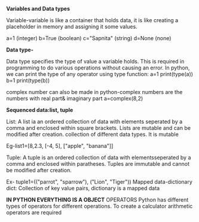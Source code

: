 **Variables and Data types**

Variable-variable is like a container that holds data, it is like creating a placeholder in memory and assigning it some values.

a=1 (integer)
b=True (boolean)
c="Sapnita" (string)
d=None (none)

**Data type-**

Data type specifies the type of value a variable holds. This is required in programming to do various operations without causing an error.
In python, we can print the type of any operator using type function:
a=1
print(type(a))
b=1
print(type(b))

complex number can also be made in python-complex numbers are the numbers with real part& imaginary part
a=complex(8,2)

**Sequenced data:list, tuple**

List: A list ia an ordered collection of data with elements seperated by a comma and enclosed within square brackets.  Lists are mutable and can be modified after creation.
collection of different data types. It is mutable

Eg-list1=[8,2.3, [-4, 5], ["apple", "banana"]]

Tuple: A tuple is an ordered collection of data with elementsseperated by a comma and enclosed within paratheses. Tuples are immutable and cannot be modified after creation.

Ex- tuple1=(("parrot", "sparrow"), ("Lion", "Tiger"))
Mapped data-dictionary
dict: Collection of key value pairs,
dictionary is a mapped data

**IN PYTHON EVERYTHING IS A OBJECT**
OPERATORS
Python has different types of operators for different operations. To create a calculator arithmetic operators are required
